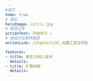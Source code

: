 ```yaml
---
#首页
home: true  
# 图标
heroImage: /utils.jpg
# 按钮文本
actionText: 开始学习 →
# 按钮点击跳转路径
actionLink: /chapter1/01_创建工具包项目

features: 
- title: 原生JS核心技术
  details:
- title: 扩展技能
  details: 
---
```


